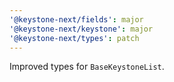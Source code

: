 ```yaml
---
'@keystone-next/fields': major
'@keystone-next/keystone': major
'@keystone-next/types': patch
---
```


Improved types for `BaseKeystoneList`.
